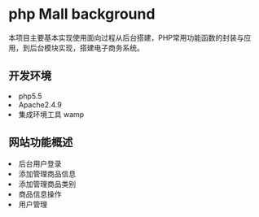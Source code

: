 <h1>php Mall background</h1>
本项目主要基本实现使用面向过程从后台搭建，PHP常用功能函数的封装与应用，到后台模块实现，搭建电子商务系统。
<h2>开发环境</h2>
<li>php5.5</li>
<li>Apache2.4.9</li>
<li>集成环境工具 wamp</li>
<h2>网站功能概述</h2>
<li>后台用户登录</li>
<li>添加管理商品信息</li>
<li>添加管理商品类别</li>
<li>商品信息操作</li>
<li>用户管理</li>
